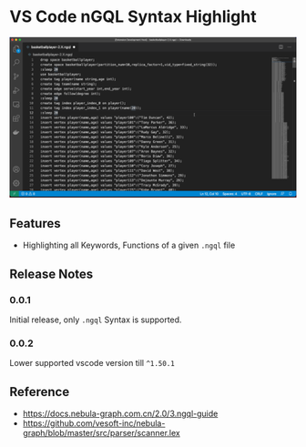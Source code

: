 # VS Code nGQL Syntax Highlight

![vscode-ngql-demo](https://github.com/wey-gu/vscode-ngql/raw/main/static/vscode-ngql-demo.gif)

## Features

- Highlighting all Keywords, Functions of a given `.ngql` file

## Release Notes

### 0.0.1

Initial release, only `.ngql` Syntax is supported.

### 0.0.2

Lower supported vscode version till `^1.50.1`

## Reference

- https://docs.nebula-graph.com.cn/2.0/3.ngql-guide
- https://github.com/vesoft-inc/nebula-graph/blob/master/src/parser/scanner.lex

